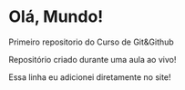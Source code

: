 # Olá, Mundo!
 Primeiro repositorio do Curso de Git&Github

 Repositório criado durante uma aula ao vivo!
 
 Essa linha eu adicionei diretamente no site!

